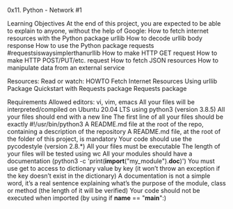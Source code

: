 0x11. Python - Network #1

Learning Objectives
	At the end of this project, you are expected to be able to explain to anyone, without the help of Google:
	How to fetch internet resources with the Python package urllib
	How to decode urllib body response
	How to use the Python package requests #requestsiswaysimplerthanurllib
	How to make HTTP GET request
	How to make HTTP POST/PUT/etc. request
	How to fetch JSON resources
	How to manipulate data from an external service

Resources: Read or watch:
	HOWTO Fetch Internet Resources Using urllib Package
	Quickstart with Requests package
	Requests package

Requirements
	Allowed editors: vi, vim, emacs
	All your files will be interpreted/compiled on Ubuntu 20.04 LTS using python3 (version 3.8.5)
	All your files should end with a new line
	The first line of all your files should be exactly #!/usr/bin/python3
	A README.md file at the root of the repo, containing a description of the repository
	A README.md file, at the root of the folder of this project, is mandatory
	Your code should use the pycodestyle (version 2.8.*)
	All your files must be executable
	The length of your files will be tested using wc
	All your modules should have a documentation (python3 -c 'print(__import__("my_module").__doc__)')
	You must use get to access to dictionary value by key (it won’t throw an exception if the key doesn’t exist in the dictionary)
	A documentation is not a simple word, it’s a real sentence explaining what’s the purpose of the module, class or method (the length of it will be verified)
	Your code should not be executed when imported (by using if __name__ == "__main__":)
